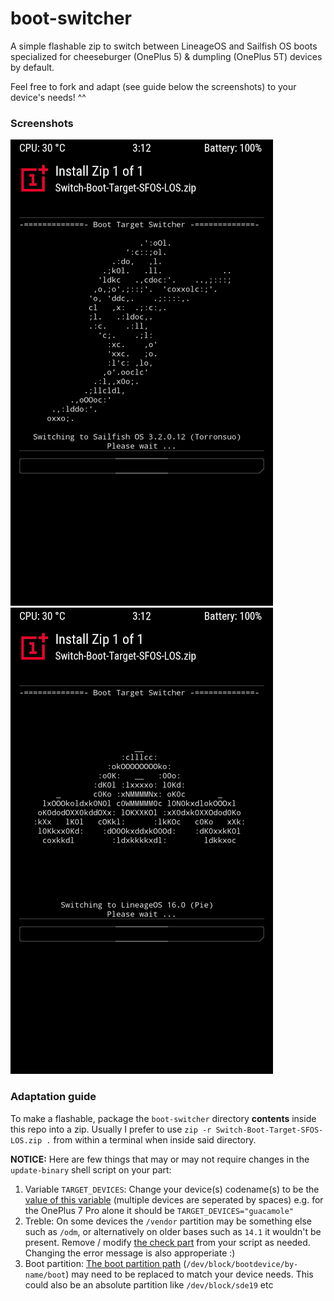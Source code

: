 # boot-switcher
A simple flashable zip to switch between LineageOS and Sailfish OS boots specialized for cheeseburger (OnePlus 5) & dumpling (OnePlus 5T) devices by default.

Feel free to fork and adapt (see guide below the screenshots) to your device's needs! ^^

### Screenshots

![Sailfish OS](screenshots/sfos.png "Switching boot to SFOS")
![LineageOS](screenshots/los.png "Switching boot to LOS")

### Adaptation guide

To make a flashable, package the `boot-switcher` directory **contents** inside this repo into a zip. Usually I prefer to use `zip -r Switch-Boot-Target-SFOS-LOS.zip .` from within a terminal when inside said directory.

**NOTICE:** Here are few things that may or may not require changes in the `update-binary` shell script on your part:

1. Variable `TARGET_DEVICES`: Change your device(s) codename(s) to be the [value of this variable](https://git.io/Je2kB) (multiple devices are seperated by spaces) e.g. for the OnePlus 7 Pro alone it should be `TARGET_DEVICES="guacamole"`
2. Treble: On some devices the `/vendor` partition may be something else such as `/odm`, or alternatively on older bases such as `14.1` it wouldn't be present. Remove / modify [the check part](https://git.io/Je2kz) from your script as needed. Changing the error message is also approperiate :)
3. Boot partition: [The boot partition path](https://git.io/Je2kr) (`/dev/block/bootdevice/by-name/boot`) may need to be replaced to match your device needs. This could also be an absolute partition like `/dev/block/sde19` etc
